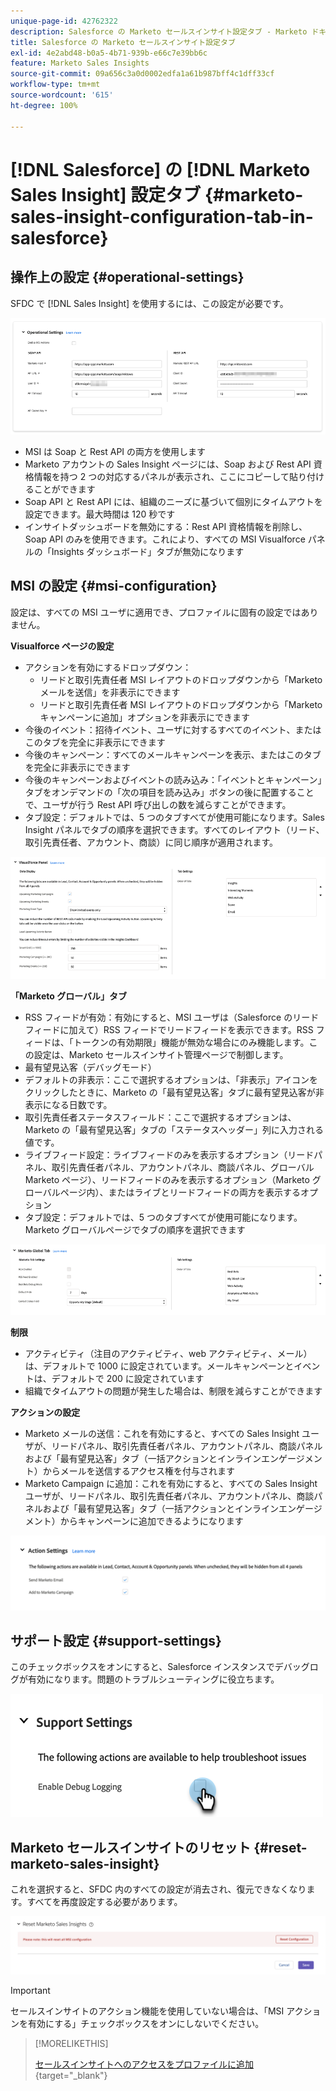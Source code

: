 ```yaml
---
unique-page-id: 42762322
description: Salesforce の Marketo セールスインサイト設定タブ - Marketo ドキュメント - 製品ドキュメント
title: Salesforce の Marketo セールスインサイト設定タブ
exl-id: 4e2abd48-b0a5-4b71-939b-e66c7e39bb6c
feature: Marketo Sales Insights
source-git-commit: 09a656c3a0d0002edfa1a61b987bff4c1dff33cf
workflow-type: tm+mt
source-wordcount: '615'
ht-degree: 100%

---
```


# [!DNL Salesforce] の [!DNL Marketo Sales Insight] 設定タブ {#marketo-sales-insight-configuration-tab-in-salesforce}

## 操作上の設定 {#operational-settings}

SFDC で [!DNL Sales Insight] を使用するには、この設定が必要です。

![](assets/marketo-sales-insight-configuration-tab-in-salesforce-1.png)

* MSI は Soap と Rest API の両方を使用します
* Marketo アカウントの Sales Insight ページには、Soap および Rest API 資格情報を持つ 2 つの対応するパネルが表示され、ここにコピーして貼り付けることができます
* Soap API と Rest API には、組織のニーズに基づいて個別にタイムアウトを設定できます。最大時間は 120 秒です
* インサイトダッシュボードを無効にする：Rest API 資格情報を削除し、Soap API のみを使用できます。これにより、すべての MSI Visualforce パネルの「Insights ダッシュボード」タブが無効になります

## MSI の設定 {#msi-configuration}

設定は、すべての MSI ユーザに適用でき、プロファイルに固有の設定ではありません。

**Visualforce ページの設定**

* アクションを有効にするドロップダウン：
   * リードと取引先責任者 MSI レイアウトのドロップダウンから「Marketo メールを送信」を非表示にできます
   * リードと取引先責任者 MSI レイアウトのドロップダウンから「Marketo キャンペーンに追加」オプションを非表示にできます
* 今後のイベント：招待イベント、ユーザに対するすべてのイベント、またはこのタブを完全に非表示にできます
* 今後のキャンペーン：すべてのメールキャンペーンを表示、またはこのタブを完全に非表示にできます
* 今後のキャンペーンおよびイベントの読み込み：「イベントとキャンペーン」タブをオンデマンドの「次の項目を読み込み」ボタンの後に配置することで、ユーザが行う Rest API 呼び出しの数を減らすことができます。
* タブ設定：デフォルトでは、5 つのタブすべてが使用可能になります。Sales Insight パネルでタブの順序を選択できます。すべてのレイアウト（リード、取引先責任者、アカウント、商談）に同じ順序が適用されます。

![](assets/marketo-sales-insight-configuration-tab-in-salesforce-2.png)

**「Marketo グローバル」タブ**

* RSS フィードが有効：有効にすると、MSI ユーザは（Salesforce のリードフィードに加えて）RSS フィードでリードフィードを表示できます。RSS フィードは、「トークンの有効期限」機能が無効な場合にのみ機能します。この設定は、Marketo セールスインサイト管理ページで制御します。
* 最有望見込客（デバッグモード）
* デフォルトの非表示：ここで選択するオプションは、「非表示」アイコンをクリックしたときに、Marketo の「最有望見込客」タブに最有望見込客が非表示になる日数です。
* 取引先責任者ステータスフィールド：ここで選択するオプションは、Marketo の「最有望見込客」タブの「ステータスヘッダー」列に入力される値です。
* ライブフィード設定：ライブフィードのみを表示するオプション（リードパネル、取引先責任者パネル、アカウントパネル、商談パネル、グローバル Marketo ページ）、リードフィードのみを表示するオプション（Marketo グローバルページ内）、またはライブとリードフィードの両方を表示するオプション
* タブ設定：デフォルトでは、5 つのタブすべてが使用可能になります。Marketo グローバルページでタブの順序を選択できます

![](assets/marketo-sales-insight-configuration-tab-in-salesforce-3.png)

**制限**

* アクティビティ（注目のアクティビティ、web アクティビティ、メール）は、デフォルトで 1000 に設定されています。メールキャンペーンとイベントは、デフォルトで 200 に設定されています
* 組織でタイムアウトの問題が発生した場合は、制限を減らすことができます

**アクションの設定**

* Marketo メールの送信：これを有効にすると、すべての Sales Insight ユーザが、リードパネル、取引先責任者パネル、アカウントパネル、商談パネルおよび「最有望見込客」タブ（一括アクションとインラインエンゲージメント）からメールを送信するアクセス権を付与されます
* Marketo Campaign に追加：これを有効にすると、すべての Sales Insight ユーザが、リードパネル、取引先責任者パネル、アカウントパネル、商談パネルおよび「最有望見込客」タブ（一括アクションとインラインエンゲージメント）からキャンペーンに追加できるようになります

![](assets/marketo-sales-insight-configuration-tab-in-salesforce-4.png)

## サポート設定 {#support-settings}

このチェックボックスをオンにすると、Salesforce インスタンスでデバッグログが有効になります。問題のトラブルシューティングに役立ちます。

![](assets/marketo-sales-insight-configuration-tab-in-salesforce-5.png)

## Marketo セールスインサイトのリセット {#reset-marketo-sales-insight}

これを選択すると、SFDC 内のすべての設定が消去され、復元できなくなります。すべてを再度設定する必要があります。

![](assets/marketo-sales-insight-configuration-tab-in-salesforce-6.png)

>[!IMPORTANT]
>
>セールスインサイトのアクション機能を使用していない場合は、「MSI アクションを有効にする」チェックボックスをオンにしないでください。

>[!MORELIKETHIS]
>
>[セールスインサイトへのアクセスをプロファイルに追加](/help/marketo/product-docs/marketo-sales-insight/msi-for-salesforce/configuration/add-sales-insight-access-to-profiles.md){target="_blank"}
